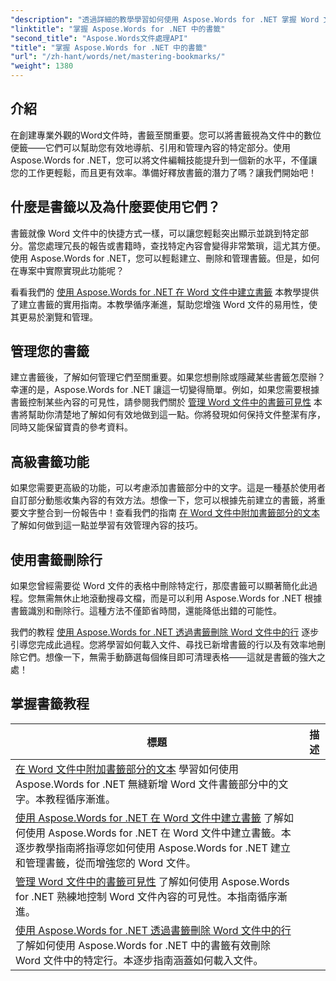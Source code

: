 ```yaml
---
"description": "透過詳細的教學學習如何使用 Aspose.Words for .NET 掌握 Word 文件中的書籤功能。提升您的文件管理技能。"
"linktitle": "掌握 Aspose.Words for .NET 中的書籤"
"second_title": "Aspose.Words文件處理API"
"title": "掌握 Aspose.Words for .NET 中的書籤"
"url": "/zh-hant/words/net/mastering-bookmarks/"
"weight": 1380
---
```


## 介紹

在創建專業外觀的Word文件時，書籤至關重要。您可以將書籤視為文件中的數位便籤——它們可以幫助您有效地導航、引用和管理內容的特定部分。使用Aspose.Words for .NET，您可以將文件編輯技能提升到一個新的水平，不僅讓您的工作更輕鬆，而且更有效率。準備好釋放書籤的潛力了嗎？讓我們開始吧！

## 什麼是書籤以及為什麼要使用它們？

書籤就像 Word 文件中的快捷方式一樣，可以讓您輕鬆突出顯示並跳到特定部分。當您處理冗長的報告或書籍時，查找特定內容會變得非常繁瑣，這尤其方便。使用 Aspose.Words for .NET，您可以輕鬆建立、刪除和管理書籤。但是，如何在專案中實際實現此功能呢？

看看我們的 [使用 Aspose.Words for .NET 在 Word 文件中建立書籤](./create-bookmark-in-word-document/) 本教學提供了建立書籤的實用指南。本教學循序漸進，幫助您增強 Word 文件的易用性，使其更易於瀏覽和管理。

## 管理您的書籤

建立書籤後，了解如何管理它們至關重要。如果您想刪除或隱藏某些書籤怎麼辦？幸運的是，Aspose.Words for .NET 讓這一切變得簡單。例如，如果您需要根據書籤控制某些內容的可見性，請參閱我們關於 [管理 Word 文件中的書籤可見性](./manage-bookmark-visibility-word-document/) 本書將幫助你清楚地了解如何有效地做到這一點。你將發現如何保持文件整潔有序，同時又能保留寶貴的參考資料。

## 高級書籤功能

如果您需要更高級的功能，可以考慮添加書籤部分中的文字。這是一種基於使用者自訂部分動態收集內容的有效方法。想像一下，您可以根據先前建立的書籤，將重要文字整合到一份報告中！查看我們的指南 [在 Word 文件中附加書籤部分的文本](./append-text-from-bookmarked-sections/) 了解如何做到這一點並學習有效管理內容的技巧。

## 使用書籤刪除行

如果您曾經需要從 Word 文件的表格中刪除特定行，那麼書籤可以顯著簡化此過程。您無需無休止地滾動搜尋文檔，而是可以利用 Aspose.Words for .NET 根據書籤識別和刪除行。這種方法不僅節省時間，還能降低出錯的可能性。 

我們的教程 [使用 Aspose.Words for .NET 透過書籤刪除 Word 文件中的行](./delete-row-by-bookmark-word-documents/) 逐步引導您完成此過程。您將學習如何載入文件、尋找已新增書籤的行以及有效率地刪除它們。想像一下，無需手動篩選每個條目即可清理表格——這就是書籤的強大之處！ 


 ## 掌握書籤教程
標題 | 描述 |
| --- | --- |
| [在 Word 文件中附加書籤部分的文本](./append-text-from-bookmarked-sections/) 學習如何使用 Aspose.Words for .NET 無縫新增 Word 文件書籤部分中的文字。本教程循序漸進。 |
| [使用 Aspose.Words for .NET 在 Word 文件中建立書籤](./create-bookmark-in-word-document/) 了解如何使用 Aspose.Words for .NET 在 Word 文件中建立書籤。本逐步教學指南將指導您如何使用 Aspose.Words for .NET 建立和管理書籤，從而增強您的 Word 文件。 |
| [管理 Word 文件中的書籤可見性](./manage-bookmark-visibility-word-document/) 了解如何使用 Aspose.Words for .NET 熟練地控制 Word 文件內容的可見性。本指南循序漸進。 |
| [使用 Aspose.Words for .NET 透過書籤刪除 Word 文件中的行](./delete-row-by-bookmark-word-documents/) 了解如何使用 Aspose.Words for .NET 中的書籤有效刪除 Word 文件中的特定行。本逐步指南涵蓋如何載入文件。 |